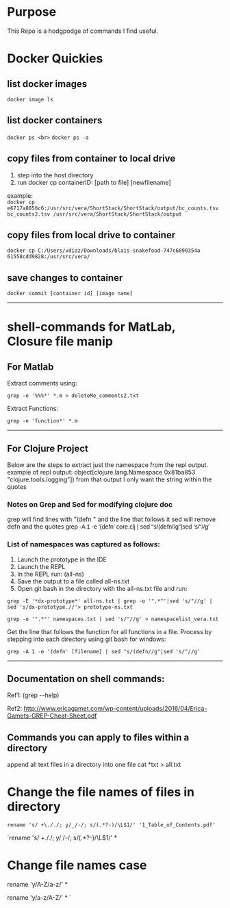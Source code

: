 # Purpose

This Repo is a hodgpodge of commands I find useful.

# Docker Quickies

## list docker images

`docker image ls`

## list docker containers

`docker ps <br>`
`docker ps -a`

## copy files from container to local drive
1. step into the host directory
2. run docker cp containerID: [path to file] [newfilename]
 
example: <br>
`docker cp e6717a8856c6:/usr/src/vera/ShortStack/ShortStack/output/bc_counts.tsv bc_counts2.tsv
/usr/src/vera/ShortStack/ShortStack/output`

## copy files from local drive to container

`docker cp C:/Users/vdiaz/Downloads/blais-snakefood-747c6890354a 61558cdd9828:/usr/src/vera/`

## save changes to container

`docker commit [container id] [image name]`

---

# shell-commands for MatLab, Closure file manip

## For Matlab
Extract comments using:

`grep -e '%%%*' *.m > deleteMe_comments2.txt`

Extract Functions:

`grep -e 'function*' *.m`

---

## For Clojure Project
Below are the steps to extract just the namespace from the repl output.
example of repl output: 
object[clojure.lang.Namespace 0x81ba853 "clojure.tools.logging"])
from that output I only want the string within the quotes

### Notes on Grep and Sed for modifying clojure doc

grep will find lines with "(defn " and the line that follows it
sed will remove defn and the quotes
<font face="Arial">
 grep -A 1 -e '(defn' core.clj | sed "s/(defn//g"|sed 's/"//g'
</font>

### List of namespaces was captured as follows: 
1.	Launch the prototype in the IDE
2.	Launch the REPL
3.	In the REPL run: (all-ns)
4.	Save the output to a file called all-ns.txt
5.	Open git bash in the directory with the all-ns.txt file and run: 

`grep -E '*dx-prototype*' all-ns.txt | grep -o '".*"'|sed 's/"//g' | sed 's/dx-prototype.//'> prototype-ns.txt`
 
`grep -o '".*"' namespaces.txt | sed 's/"//g' > namespacelist_vera.txt`

Get the line that follows the function for all functions in a file. Process by stepping into each directory using git bash for windows:

`grep -A 1 -e '(defn' [filename] | sed "s/(defn//g"|sed 's/"//g'`


---

## Documentation on shell commands:
Ref1: (grep --help) 

Ref2: http://www.ericagamet.com/wp-content/uploads/2016/04/Erica-Gamets-GREP-Cheat-Sheet.pdf
 
## Commands you can apply to files within a directory

append all text files in a directory into one file
cat *txt > all.txt

# Change the file names of files in directory

`rename 's/ +\././; y/_/-/; s/(.*?-)/\L$1/' '1_Table_of_Contents.pdf'`

`rename 's/ +\././; y/ /-/; s/(.*?-)/\L$1/' *

# Change file names case
rename 'y/A-Z/a-z/' *

rename 'y/a-z/A-Z/' *
`

